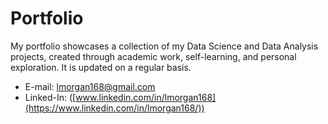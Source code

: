 # Portfolio

My portfolio showcases a collection of my Data Science and Data Analysis projects, created through academic work, self-learning, and personal exploration. It is updated on a regular basis. 

* E-mail: lmorgan168@gmail.com
* Linked-In: ([www.linkedin.com/in/lmorgan168](https://www.linkedin.com/in/lmorgan168/))

